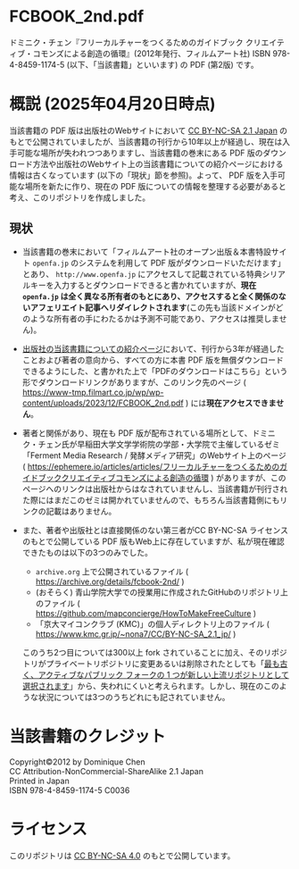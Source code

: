 # FCBOOK_2nd.pdf
ドミニク・チェン『フリーカルチャーをつくるためのガイドブック クリエイティブ・コモンズによる創造の循環』(2012年発行、フィルムアート社) ISBN 978-4-8459-1174-5 (以下、「当該書籍」といいます) の PDF (第2版) です。

# 概説 (2025年04月20日時点)
当該書籍の PDF 版は出版社のWebサイトにおいて [CC BY-NC-SA 2.1 Japan](https://creativecommons.org/licenses/by-nc-sa/2.1/jp/) のもとで公開されていましたが、当該書籍の刊行から10年以上が経過し、現在は入手可能な場所が失われつつありますし、当該書籍の巻末にある PDF 版のダウンロード方法や出版社のWebサイト上の当該書籍についての紹介ページにおける情報は古くなっています (以下の「現状」節を参照)。よって、 PDF 版を入手可能な場所を新たに作り、現在の PDF 版についての情報を整理する必要があると考え、このリポジトリを作成しました。

## 現状
* 当該書籍の巻末において「フィルムアート社のオープン出版＆本書特設サイト `openfa.jp` のシステムを利用して PDF 版がダウンロードいただけます」とあり、 `http://www.openfa.jp` にアクセスして記載されている特典シリアルキーを入力するとダウンロードできると書かれていますが、**現在 `openfa.jp` は全く異なる所有者のもとにあり、アクセスすると全く関係のないアフェリエイト記事へリダイレクトされます**(この先も当該ドメインがどのような所有者の手にわたるかは予測不可能であり、アクセスは推奨しません)。

* [出版社の当該書籍についての紹介ページ]( https://www.filmart.co.jp/books/978-4-8459-1174-5/ )において、刊行から3年が経過したことおよび著者の意向から、すべての方に本書 PDF 版を無償ダウンロードできるようにした、と書かれた上で「PDFのダウンロードはこちら」という形でダウンロードリンクがありますが、このリンク先のページ ( https://www-tmp.filmart.co.jp/wp/wp-content/uploads/2023/12/FCBOOK_2nd.pdf ) には**現在アクセスできません**。

* 著者と関係があり、現在も PDF 版が配布されている場所として、ドミニク・チェン氏が早稲田大学文学学術院の学部・大学院で主催しているゼミ「Ferment Media Research / 発酵メディア研究」のWebサイト上のページ ( https://ephemere.io/articles/articles/フリーカルチャーをつくるためのガイドブッククリエイティブコモンズによる創造の循環 ) がありますが、このページへのリンクは出版社からはなされていませんし、当該書籍が刊行された際にはまだこのゼミは開かれていませんので、もちろん当該書籍側にもリンクの記載はありません。

* また、著者や出版社とは直接関係のない第三者がCC BY-NC-SA ライセンスのもとで公開している PDF 版もWeb上に存在していますが、私が現在確認できたものは以下の3つのみでした。
  * `archive.org` 上で公開されているファイル ( https://archive.org/details/fcbook-2nd/ )
  * (おそらく) 青山学院大学での授業用に作成されたGitHubのリポジトリ上のファイル ( https://github.com/mapconcierge/HowToMakeFreeCulture )
  * 「京大マイコンクラブ (KMC)」の個人ディレクトリ上のファイル ( https://www.kmc.gr.jp/~nona7/CC/BY-NC-SA_2.1_jp/ )

  このうち2つ目については300以上 fork されていることに加え、そのリポジトリがプライベートリポジトリに変更あるいは削除されたとしても「[最も古く、アクティブなパブリック フォークの 1 つが新しい上流リポジトリとして選択されます](https://docs.github.com/ja/pull-requests/collaborating-with-pull-requests/working-with-forks/what-happens-to-forks-when-a-repository-is-deleted-or-changes-visibility#deleting-the-public-repository)」から、失われにくいと考えられます。しかし、現在のこのような状況については3つのうちどれにも記されていません。

# 当該書籍のクレジット
Copyright&copy;2012 by Dominique Chen<br>
CC Attribution-NonCommercial-ShareAlike 2.1 Japan<br>
Printed in Japan<br>
ISBN 978-4-8459-1174-5  C0036

# ライセンス
このリポジトリは [CC BY-NC-SA 4.0](https://creativecommons.org/licenses/by-nc-sa/4.0/deed.ja) のもとで公開しています。

